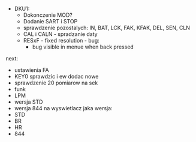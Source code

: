 - DKU1:
	- Dokonczenie MOD?
	- Dodanie SART i STOP
	- sprawdzenie pozostalych: IN, BAT, LCK, FAK, KFAK, DEL, SEN, CLN
	- CAL i CALN - spradzanie daty
	- RESxF - fixed resolution - bug:
		- bug visible in menue when back pressed

next: 
- ustawienia FA
- KEY0 sprawdzic i ew dodac nowe
- sprawdzenie 20 pomiarow na sek
- funk
- LPM
- wersja STD
- wersja 844
na wyswietlacz jaka wersja:
- STD
- BR
- HR
- 844

